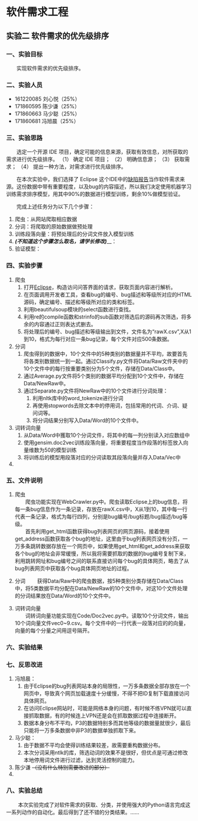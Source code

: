 # 软件需求工程
## 实验二 软件需求的优先级排序

### 一、实验目标
&emsp;&emsp;实现软件需求的优先级排序。

### 二、实验人员
* 161220085 刘心悦（25%）
* 171860595 陈少谦（25%）
* 171860663 马少聪（25%）
* 171860681 冯旭晨（25%）

### 三、实验思路 
&emsp;&emsp;选定一个开源 IDE 项目，确定可能的信息来源，获取有效信息，对所获取的需求进行优先级排序。
（1） 确定 IDE 项目；
（2） 明确信息源；
（3） 获取需求；
（4） 提出一种方法，对需求进行优先级排序。

&emsp;&emsp;在本次实验中，我们选择了 Eclipse 这个IDE中的[缺陷报告](https://bugs.eclipse.org/bugs/)当作软件需求来源。这份数据中带有重要程度，以及bug的内容描述，所以我们决定使用机器学习训练需求排序模型，用其中90%的数据进行模型训练，剩余10%做模型验证。

&emsp;&emsp;完成上述任务分为以下几个步骤：
1. 爬虫：从网站爬取相应数据
2. 分词：将爬取的原始数据做预处理
3. 训练段落向量：将预处理后的分词文件放入模型训练
4. ___(不知道这个步骤怎么取名，请学长修改)_____：
5. 验证模型：


### 四、实验步骤
1. 爬虫  
    1. 打开[Eclipse](https://bugs.eclipse.org/bugs/)，构造访问问答界面的请求，获取页面内容进行解析。
    2. 在页面调用开发者工具，查看bug的编号、bug描述和等级所对应的HTML源码，确定编号、描述和等级所对应的类和标签。
    3. 利用beautifulsoup模块的select函数进行查找。
    4. 利用re的compile函数和strinfo的sub函数对筛选后的源码再次筛选，将多余的内容通过正则表达式删去。
    5. 将处理后的编号、bug描述和等级输出到文件，文件名为“rawX.csv”,X从1到10，格式为每行对应一条bug记录，每个文件对应500条数据。
2. 分词
    1. 爬虫得到的数据中，10个文件中的5种类别的数据量并不平均，故要首先将各类别数据统一到一起。通过Classify.py文件将Data/Raw文件夹中的10个文件中的每行按重要类别分为5个文件，存储在Data/Class中。
    2. 通过Average.py文件将5个类别的数据平均分配到10个文件中，存储在Data/NewRaw中。
    3. 通过Separate.py文件将NewRaw中的10个文件进行分词处理：
        1. 利用nltk库中的word_tokenize进行分词
        2. 再使用stopwords去除文本中的停用词，包括常用的代词、介词、疑问词等。
        3. 将分词结果分别写入Data/Word的10个文件中。
3. 词转词向量
   1. 从Data/Word中獲取10个分词文件，将其中的每一列分别读入对应数组中
   2. 使用gensim.doc2vec训练段落向量，将重要程度当作段落的标签放入向量维数为50的模型训练
   3. 将训练后的模型用段落对应的分词读取其段落向量并存入Data/Vec中
4. 


### 五、文件说明
1. 爬虫  
    &emsp;&emsp;爬虫功能实现在WebCrawler.py中。爬虫读取Eclipse上的bug信息，将每一条bug信息作为一条记录，存放在rawX.csv中，X从1到10，其中每一行代表一条记录，格式为每行四列，分别是bug编号/bug标题/bug描述/bug等级。<br>
    &emsp;&emsp;首先利用get_html函数获得bug列表网页的网页源码，接着使用get_address函数获取各个bug的地址，这里由于bug列表网页没有分页，一万多条跳转数据存放在一个网页中，如果使用get_html和get_address来获取各个bug的地址会非常缓慢，所以我将需要抓取的数据的bug编号复制下来，利用跳转网址和bug编号之间的联系直接访问每个bug的具体网页，略去了从bug列表网页中获取各个bug具体网页地址的过程。

2. 分词
    &emsp;&emsp;获得Data/Raw中的爬虫数据，按5种类别分类存储在Data/Class中，将5类数据平均分配在Data/NewRaw的10个文件中，对这10个文件处理的分词结果放在Data/Word的10个文件中。

3. 词转词向量  
    &emsp;&emsp;词转词向量功能实现在Code/Doc2vec.py中。读取10个分词文件，输出10个词向量文件vec0~9.csv。每个文件中的一行代表一段落对应的的向量，向量的每个分量之间用逗号隔开。  


### 六、实验结果


### 七、反思改进
1.  冯旭晨：
    1.  由于Eclipse的bug列表网站本身的局限性，一万多条数据全部存放在一个网页中，导致真个网页加载速度十分缓慢，不得不把ID复制下载直接访问具体网页。
    2.  在访问Eclipse网站时，可能是网络本身的问题，有时候不练VPN就可以直接抓取数据，有的时候连上VPN还是会在抓取数据过程中连接断开。
    3.  数据本身分布不平均，P3的数据特别多而其他等级的数据量就很少，最后只能将一万多条数据中非P3的数据单独抓取下来。
2.  马少聪：
    1.  由于数据不平均会使得训练结果较差，故需要重构数据分布。
    2.  本次分词采用ntlk的库，筛选动词的效果不是很好，但优点是可通过修改本地停用词文件进行过滤，达到灵活控制的能力。
3. 陈少谦 ~~（没有什么特别需要改进的部分）~~
4. 

### 八、实验总结
&emsp;&emsp; 本次实验完成了对软件需求的获取、分类，并使用强大的Python语言完成这一系列动作的自动化。最后得到了还不错的分类结果。……
